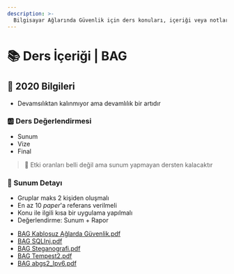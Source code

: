 ```yaml
---
description: >-
  Bilgisayar Ağlarında Güvenlik için ders konuları, içeriği veya notları
---
```


# 📚 Ders İçeriği \| BAG

## 📅 2020 Bilgileri
- Devamsılıktan kalınmıyor ama devamlılık bir artıdır

### 🆎 Ders Değerlendirmesi
- Sunum
- Vize
- Final

> 🛑 Etki oranları belli değil ama sunum yapmayan dersten kalacaktır  

### 📃 Sunum Detayı
- Gruplar maks 2 kişiden oluşmalı
- En az 10 _paper_'a referans verilmeli
- Konu ile ilgili kısa bir uygulama yapılmalı
- Değerlendirme: Sunum + Rapor

<!--YPackage.YGitbookIntegration-tarafından-otomatik-oluşturulmuştur-->

- [BAG Kablosuz Ağlarda Güvenlik.pdf](BAG%20Kablosuz%20A%C4%9Flarda%20G%C3%BCvenlik.pdf)
- [BAG SQLInj.pdf](BAG%20SQLInj.pdf)
- [BAG Steganografi.pdf](BAG%20Steganografi.pdf)
- [BAG Tempest2.pdf](BAG%20Tempest2.pdf)
- [BAG abgs2_Ipv6.pdf](BAG%20abgs2_Ipv6.pdf)

<!--YPackage.YGitbookIntegration-tarafından-otomatik-oluşturulmuştur-->
